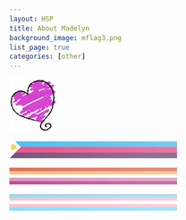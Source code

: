 ```yaml
---
layout: HSP
title: About Madelyn
background_image: mflag3.png
list_page: true
categories: [other]
---
```

<p class="img">
    <img src="/resources/images/heart.png">
</p>

<p class="img shift" style="--left: -7px;">
    <img src="/resources/images/polyamory1.png">
</p>

<p class="img shift" style="--left: -7px; --top: -7px; ">
    <img src="/resources/images/lesbian.png">
</p>

<p class="img shift" style="--left: -7px; --top: -14px; ">
    <img src="/resources/images/trans.png">
</p>